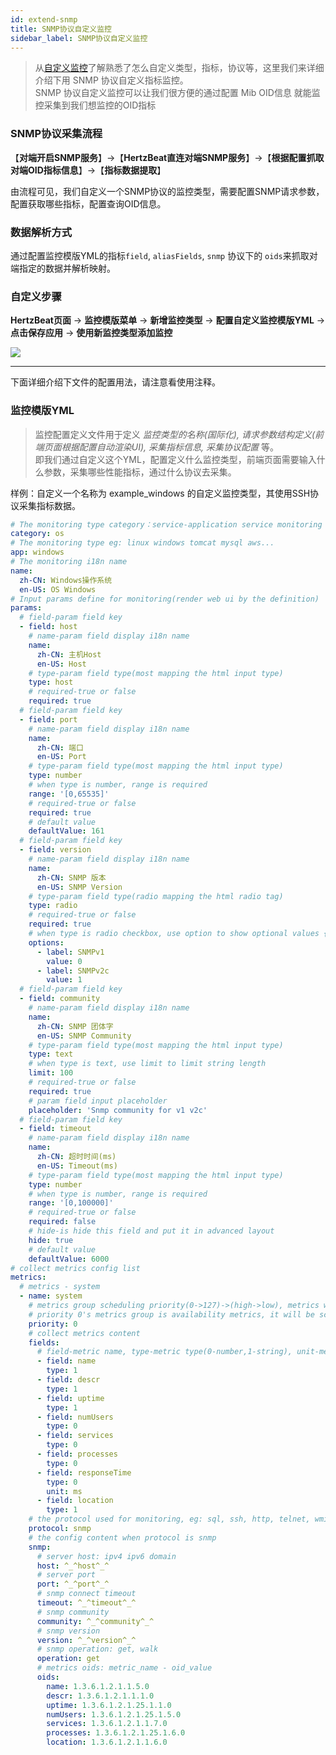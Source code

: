 ```yaml
---
id: extend-snmp
title: SNMP协议自定义监控
sidebar_label: SNMP协议自定义监控    
---
```

> 从[自定义监控](extend-point)了解熟悉了怎么自定义类型，指标，协议等，这里我们来详细介绍下用 SNMP 协议自定义指标监控。    
> SNMP 协议自定义监控可以让我们很方便的通过配置 Mib OID信息 就能监控采集到我们想监控的OID指标

### SNMP协议采集流程
【**对端开启SNMP服务**】->【**HertzBeat直连对端SNMP服务**】->【**根据配置抓取对端OID指标信息**】->【**指标数据提取**】

由流程可见，我们自定义一个SNMP协议的监控类型，需要配置SNMP请求参数，配置获取哪些指标，配置查询OID信息。

### 数据解析方式

通过配置监控模版YML的指标`field`, `aliasFields`, `snmp` 协议下的 `oids`来抓取对端指定的数据并解析映射。



### 自定义步骤

**HertzBeat页面** -> **监控模版菜单** -> **新增监控类型** -> **配置自定义监控模版YML** -> **点击保存应用** -> **使用新监控类型添加监控**

![](/img/docs/advanced/extend-point-1.png)

------- 
下面详细介绍下文件的配置用法，请注意看使用注释。

### 监控模版YML

> 监控配置定义文件用于定义 *监控类型的名称(国际化), 请求参数结构定义(前端页面根据配置自动渲染UI), 采集指标信息, 采集协议配置* 等。    
> 即我们通过自定义这个YML，配置定义什么监控类型，前端页面需要输入什么参数，采集哪些性能指标，通过什么协议去采集。

样例：自定义一个名称为 example_windows 的自定义监控类型，其使用SSH协议采集指标数据。


```yaml
# The monitoring type category：service-application service monitoring db-database monitoring mid-middleware custom-custom monitoring os-operating system monitoring
category: os
# The monitoring type eg: linux windows tomcat mysql aws...
app: windows
# The monitoring i18n name
name:
  zh-CN: Windows操作系统
  en-US: OS Windows
# Input params define for monitoring(render web ui by the definition)
params:
  # field-param field key
  - field: host
    # name-param field display i18n name
    name:
      zh-CN: 主机Host
      en-US: Host
    # type-param field type(most mapping the html input type)
    type: host
    # required-true or false
    required: true
  # field-param field key
  - field: port
    # name-param field display i18n name
    name:
      zh-CN: 端口
      en-US: Port
    # type-param field type(most mapping the html input type)
    type: number
    # when type is number, range is required
    range: '[0,65535]'
    # required-true or false
    required: true
    # default value
    defaultValue: 161
  # field-param field key
  - field: version
    # name-param field display i18n name
    name:
      zh-CN: SNMP 版本
      en-US: SNMP Version
    # type-param field type(radio mapping the html radio tag)
    type: radio
    # required-true or false
    required: true
    # when type is radio checkbox, use option to show optional values {name1:value1,name2:value2}
    options:
      - label: SNMPv1
        value: 0
      - label: SNMPv2c
        value: 1
  # field-param field key
  - field: community
    # name-param field display i18n name
    name:
      zh-CN: SNMP 团体字
      en-US: SNMP Community
    # type-param field type(most mapping the html input type)
    type: text
    # when type is text, use limit to limit string length
    limit: 100
    # required-true or false
    required: true
    # param field input placeholder
    placeholder: 'Snmp community for v1 v2c'
  # field-param field key
  - field: timeout
    # name-param field display i18n name
    name:
      zh-CN: 超时时间(ms)
      en-US: Timeout(ms)
    # type-param field type(most mapping the html input type)
    type: number
    # when type is number, range is required
    range: '[0,100000]'
    # required-true or false
    required: false
    # hide-is hide this field and put it in advanced layout
    hide: true
    # default value
    defaultValue: 6000
# collect metrics config list
metrics:
  # metrics - system
  - name: system
    # metrics group scheduling priority(0->127)->(high->low), metrics with the same priority will be scheduled in parallel
    # priority 0's metrics group is availability metrics, it will be scheduled first, only availability metrics collect success will the scheduling continue
    priority: 0
    # collect metrics content
    fields:
      # field-metric name, type-metric type(0-number,1-string), unit-metric unit('%','ms','MB'), instance-if is metrics group unique identifier
      - field: name
        type: 1
      - field: descr
        type: 1
      - field: uptime
        type: 1
      - field: numUsers
        type: 0
      - field: services
        type: 0
      - field: processes
        type: 0
      - field: responseTime
        type: 0
        unit: ms
      - field: location
        type: 1
    # the protocol used for monitoring, eg: sql, ssh, http, telnet, wmi, snmp, sdk
    protocol: snmp
    # the config content when protocol is snmp
    snmp:
      # server host: ipv4 ipv6 domain
      host: ^_^host^_^
      # server port
      port: ^_^port^_^
      # snmp connect timeout
      timeout: ^_^timeout^_^
      # snmp community
      community: ^_^community^_^
      # snmp version
      version: ^_^version^_^
      # snmp operation: get, walk
      operation: get
      # metrics oids: metric_name - oid_value
      oids:
        name: 1.3.6.1.2.1.1.5.0
        descr: 1.3.6.1.2.1.1.1.0
        uptime: 1.3.6.1.2.1.25.1.1.0
        numUsers: 1.3.6.1.2.1.25.1.5.0
        services: 1.3.6.1.2.1.1.7.0
        processes: 1.3.6.1.2.1.25.1.6.0
        location: 1.3.6.1.2.1.1.6.0
```
